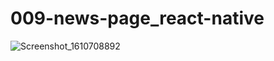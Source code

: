 # 009-news-page_react-native
![Screenshot_1610708892](https://user-images.githubusercontent.com/67867603/104726556-dfdb0e80-5744-11eb-8fbe-2f5ea887a383.png)
